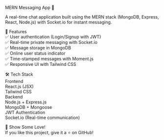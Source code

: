 MERN Messaging App 🚀

A real-time chat application built using the MERN stack (MongoDB, Express, React, Node.js) with Socket.io for instant messaging.



📌 Features
<br>
✅ User authentication (Login/Signup with JWT)
<br>
✅ Real-time private messaging with Socket.io
<br>
✅ Message storage in MongoDB
<br>
✅ Online user status indicator
<br>
✅ Time-stamped messages with Moment.js
<br>
✅ Responsive UI with Tailwind CSS
<br>



🛠️ Tech Stack
<br>
Frontend
<br>
React.js (JSX)
<br>
Tailwind CSS
<br>
Backend
<br>
Node.js + Express.js
<br>
MongoDB + Mongoose
<br>
JWT Authentication
<br>
Socket.io (Real-time communication)
<br>



🌟 Show Some Love!
<br>
If you like this project, give it a ⭐ on GitHub!









